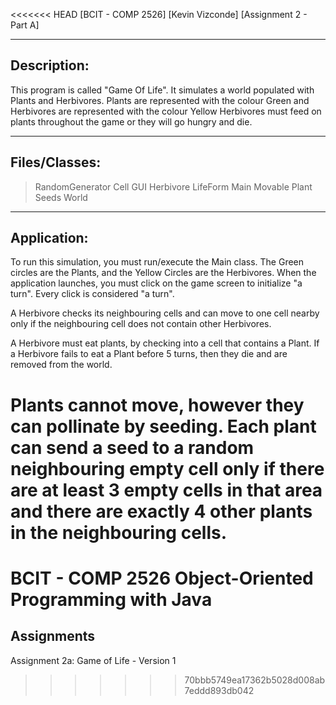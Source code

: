 <<<<<<< HEAD
[BCIT - COMP 2526] [Kevin Vizconde] [Assignment 2 - Part A]

------------
Description:
------------
This program is called "Game Of Life". It simulates a world populated with Plants and Herbivores.
Plants are represented with the colour Green
and Herbivores are represented with the colour Yellow
Herbivores must feed on plants throughout the game or they will go hungry and die.


--------------
Files/Classes:
--------------
>RandomGenerator
>Cell
>GUI
>Herbivore
>LifeForm
>Main
>Movable
>Plant
>Seeds
>World


------------
Application:
------------
To run this simulation, you must run/execute the Main class.
The Green circles are the Plants, and the Yellow Circles are the Herbivores.
When the application launches, you must click on the game screen to initialize "a turn".
Every click is considered "a turn".

A Herbivore checks its neighbouring cells and can move to one cell nearby
only if the neighbouring cell does not contain other Herbivores.

A Herbivore must eat plants, by checking into a cell that contains a Plant.
If a Herbivore fails to eat a Plant before 5 turns, then they die and are removed from the world.

Plants cannot move, however they can pollinate by seeding. Each plant can send a seed to a random
neighbouring empty cell only if there are at least 3 empty cells in that area and there are exactly
4 other plants in the neighbouring cells.
=======
# BCIT - COMP 2526 Object-Oriented Programming with Java
## Assignments

Assignment 2a: Game of Life - Version 1

>>>>>>> 70bbb5749ea17362b5028d008ab7eddd893db042
